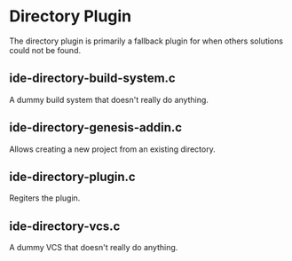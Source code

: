 # Directory Plugin

The directory plugin is primarily a fallback plugin for when others solutions
could not be found.

## ide-directory-build-system.c

A dummy build system that doesn't really do anything.

## ide-directory-genesis-addin.c

Allows creating a new project from an existing directory.

## ide-directory-plugin.c

Regiters the plugin.

## ide-directory-vcs.c

A dummy VCS that doesn't really do anything.
